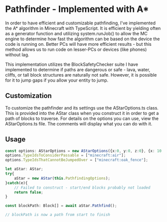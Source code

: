 # Pathfinder - Implemented with A*
In order to have efficient and customizable pathfinding, I've implemented the A* algorithm in Minecraft with TypeScript. It is efficient by yielding often as a generator function and utilizing system.runJob() to allow the MC engine to determine how fast the algorithm can be based on the device the code is running on. Better PCs will have more efficient results - but this method allows us to run code on lesser-PCs or devices (like phones) without lag. 

This implementation utilizes the BlockSafetyChecker suite I have implemented to determine if paths are dangerous or safe - lava, water, cliffs, or tall block structures are naturally not safe. However, it is possible for it to jump gaps if you allow your entity to jump.

## Customization
To customize the pathfinder and its settings use the AStarOptions.ts class. This is provided into the AStar class when you construct it in order to get a path of blocks to traverse. For details on the options you can use, view the AStarOptions.ts file. The comments will display what you can do with it.

## Usage

```ts
const options: AStarOptions = new AStarOptions({x:0, y:0, z:0}, {x: 10, y:0, z:10}, world.getDimension("overworld"));
options.TypeIdsToConsiderPassable = ["minecraft:air"];
options.TypeIdsThatCannotBeJumpedOver = ["minecraft:oak_fence"];

let aStar: AStar;
try{
    aStar = new AStar(this.PathfindingOptions);
}catch(e){
    // Failed to construct - start/end blocks probably not loaded
    return false;
}

const blockPath: Block[] = await aStar.Pathfind();

// blockPath is now a path from start to finish
```